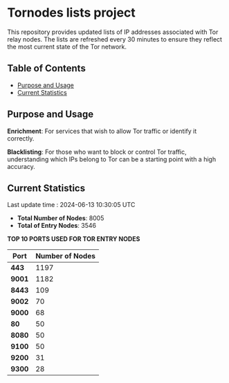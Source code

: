 # Tornodes lists project

This repository provides updated lists of IP addresses associated with Tor relay nodes. The lists are refreshed every 30 minutes to ensure they reflect the most current state of the Tor network.

## Table of Contents

- [Purpose and Usage](#purpose-and-usage)
- [Current Statistics](#current-statistics)


## Purpose and Usage

**Enrichment**: For services that wish to allow Tor traffic or identify it correctly.

**Blacklisting**: For those who want to block or control Tor traffic, understanding which IPs belong to Tor can be a starting point with a high accuracy.

## Current Statistics

Last update time : 2024-06-13 10:30:05 UTC

- **Total Number of Nodes**: 8005
- **Total of Entry Nodes**: 3546

**TOP 10 PORTS USED FOR TOR ENTRY NODES**

| **Port** | **Number of Nodes** |
|------|-----------------|
| **443**   | 1197  |
| **9001**   | 1182  |
| **8443**   | 109  |
| **9002**   | 70  |
| **9000**   | 68  |
| **80**   | 50  |
| **8080**   | 50  |
| **9100**   | 50  |
| **9200**   | 31  |
| **9300**   | 28  |

